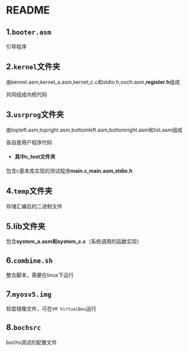 # README

## 1.`booter.asm`

引导程序

## 2.`kernel`文件夹

由kennel.asm,kernel_a.asm,kernel_c.c和stdio.h,ouch.asm,**register.h**组成

共同组成内核代码

## 3.`usrprog`文件夹

由topleft.asm,topright.asm,bottomleft.asm,bottomright.asm和list.asm组成

各自是用户程序代码

- #### 其中c_test文件夹

包含c基本库实现的测试程序**main.c,main.asm,stdio.h**

## 4.`temp`文件夹

存储汇编后的二进制文件

## 5.lib文件夹

包含**system_a.asm和system_c.c**（系统调用的函数实现）

## 6.`combine.sh`

整合脚本，需要在linux下运行

## 7.`myosv5.img`

软盘镜像文件，可在`VM VirtualBox`运行

## 8.`bochsrc`

bochs调试的配置文件